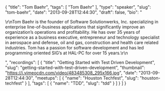 {
  "title": "Tom Baehr",
  "tags": [
    "Tom Baehr"
  ],
  "type": "speaker",
  "slug": "tom-baehr",
  "date": "2013-09-28T12:44:30",
  "draft": false,
  "bio": "<p>\r\nTom Baehr is the founder of Software Solutionwerks, Inc. specializing in enterprise line-of-business applications that significantly improve an organization’s operations and profitability. He has over 35 years of experience as a business executive, entrepreneur and technology specialist in aerospace and defense, oil and gas, construction and health care related industries. Tom has a passion for software development and has led programming oriented SIG’s at HAL-PC for over 15 years.\r\n</p>",
  "recordings": [
    {
      "title": "Getting Started with Test Driven Development",
      "slug": "getting-started-with-test-driven-development",
      "thumbnail": "https://i.vimeocdn.com/video/483485308_295x166.jpg",
      "date": "2013-09-28T12:44:30",
      "meetups": [
        {
          "name": "Houston Techfest",
          "slug": "houston-techfest"
        }
      ],
      "tags": [
        {
          "name": "TDD",
          "slug": "tdd"
        }
      ]
    }
  ]
}